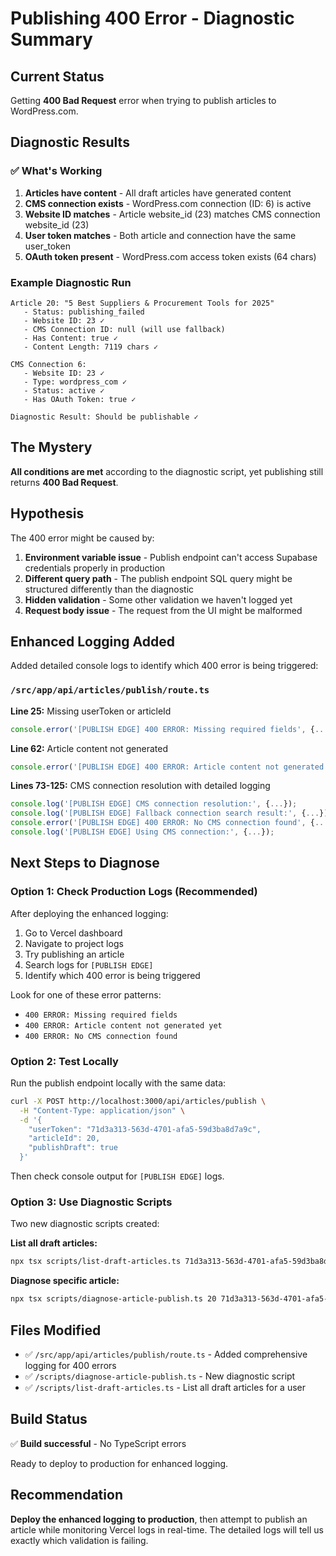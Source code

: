 # Publishing 400 Error - Diagnostic Summary

## Current Status

Getting **400 Bad Request** error when trying to publish articles to WordPress.com.

## Diagnostic Results

### ✅ What's Working

1. **Articles have content** - All draft articles have generated content
2. **CMS connection exists** - WordPress.com connection (ID: 6) is active
3. **Website ID matches** - Article website_id (23) matches CMS connection website_id (23)
4. **User token matches** - Both article and connection have the same user_token
5. **OAuth token present** - WordPress.com access token exists (64 chars)

### Example Diagnostic Run

```
Article 20: "5 Best Suppliers & Procurement Tools for 2025"
   - Status: publishing_failed
   - Website ID: 23 ✓
   - CMS Connection ID: null (will use fallback)
   - Has Content: true ✓
   - Content Length: 7119 chars ✓

CMS Connection 6:
   - Website ID: 23 ✓
   - Type: wordpress_com ✓
   - Status: active ✓
   - Has OAuth Token: true ✓

Diagnostic Result: Should be publishable ✓
```

## The Mystery

**All conditions are met** according to the diagnostic script, yet publishing still returns **400 Bad Request**.

## Hypothesis

The 400 error might be caused by:

1. **Environment variable issue** - Publish endpoint can't access Supabase credentials properly in production
2. **Different query path** - The publish endpoint SQL query might be structured differently than the diagnostic
3. **Hidden validation** - Some other validation we haven't logged yet
4. **Request body issue** - The request from the UI might be malformed

## Enhanced Logging Added

Added detailed console logs to identify which 400 error is being triggered:

### `/src/app/api/articles/publish/route.ts`

**Line 25:** Missing userToken or articleId
```typescript
console.error('[PUBLISH EDGE] 400 ERROR: Missing required fields', {...});
```

**Line 62:** Article content not generated
```typescript
console.error('[PUBLISH EDGE] 400 ERROR: Article content not generated yet', {...});
```

**Lines 73-125:** CMS connection resolution with detailed logging
```typescript
console.log('[PUBLISH EDGE] CMS connection resolution:', {...});
console.log('[PUBLISH EDGE] Fallback connection search result:', {...});
console.error('[PUBLISH EDGE] 400 ERROR: No CMS connection found', {...});
console.log('[PUBLISH EDGE] Using CMS connection:', {...});
```

## Next Steps to Diagnose

### Option 1: Check Production Logs (Recommended)

After deploying the enhanced logging:

1. Go to Vercel dashboard
2. Navigate to project logs
3. Try publishing an article
4. Search logs for `[PUBLISH EDGE]`
5. Identify which 400 error is being triggered

Look for one of these error patterns:
- `400 ERROR: Missing required fields`
- `400 ERROR: Article content not generated yet`
- `400 ERROR: No CMS connection found`

### Option 2: Test Locally

Run the publish endpoint locally with the same data:

```bash
curl -X POST http://localhost:3000/api/articles/publish \
  -H "Content-Type: application/json" \
  -d '{
    "userToken": "71d3a313-563d-4701-afa5-59d3ba8d7a9c",
    "articleId": 20,
    "publishDraft": true
  }'
```

Then check console output for `[PUBLISH EDGE]` logs.

### Option 3: Use Diagnostic Scripts

Two new diagnostic scripts created:

**List all draft articles:**
```bash
npx tsx scripts/list-draft-articles.ts 71d3a313-563d-4701-afa5-59d3ba8d7a9c
```

**Diagnose specific article:**
```bash
npx tsx scripts/diagnose-article-publish.ts 20 71d3a313-563d-4701-afa5-59d3ba8d7a9c
```

## Files Modified

- ✅ `/src/app/api/articles/publish/route.ts` - Added comprehensive logging for 400 errors
- ✅ `/scripts/diagnose-article-publish.ts` - New diagnostic script
- ✅ `/scripts/list-draft-articles.ts` - List all draft articles for a user

## Build Status

✅ **Build successful** - No TypeScript errors

Ready to deploy to production for enhanced logging.

## Recommendation

**Deploy the enhanced logging to production**, then attempt to publish an article while monitoring Vercel logs in real-time. The detailed logs will tell us exactly which validation is failing.
